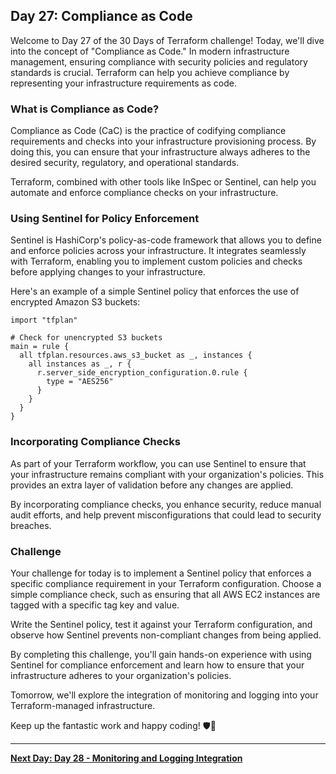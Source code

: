 ## Day 27: Compliance as Code

Welcome to Day 27 of the 30 Days of Terraform challenge! Today, we'll dive into the concept of "Compliance as Code." In modern infrastructure management, ensuring compliance with security policies and regulatory standards is crucial. Terraform can help you achieve compliance by representing your infrastructure requirements as code.

### What is Compliance as Code?

Compliance as Code (CaC) is the practice of codifying compliance requirements and checks into your infrastructure provisioning process. By doing this, you can ensure that your infrastructure always adheres to the desired security, regulatory, and operational standards.

Terraform, combined with other tools like InSpec or Sentinel, can help you automate and enforce compliance checks on your infrastructure.

### Using Sentinel for Policy Enforcement

Sentinel is HashiCorp's policy-as-code framework that allows you to define and enforce policies across your infrastructure. It integrates seamlessly with Terraform, enabling you to implement custom policies and checks before applying changes to your infrastructure.

Here's an example of a simple Sentinel policy that enforces the use of encrypted Amazon S3 buckets:

```hcl
import "tfplan"

# Check for unencrypted S3 buckets
main = rule {
  all tfplan.resources.aws_s3_bucket as _, instances {
    all instances as _, r {
      r.server_side_encryption_configuration.0.rule {
        type = "AES256"
      }
    }
  }
}
```

### Incorporating Compliance Checks

As part of your Terraform workflow, you can use Sentinel to ensure that your infrastructure remains compliant with your organization's policies. This provides an extra layer of validation before any changes are applied.

By incorporating compliance checks, you enhance security, reduce manual audit efforts, and help prevent misconfigurations that could lead to security breaches.

### Challenge

Your challenge for today is to implement a Sentinel policy that enforces a specific compliance requirement in your Terraform configuration. Choose a simple compliance check, such as ensuring that all AWS EC2 instances are tagged with a specific tag key and value.

Write the Sentinel policy, test it against your Terraform configuration, and observe how Sentinel prevents non-compliant changes from being applied.

By completing this challenge, you'll gain hands-on experience with using Sentinel for compliance enforcement and learn how to ensure that your infrastructure adheres to your organization's policies.

Tomorrow, we'll explore the integration of monitoring and logging into your Terraform-managed infrastructure.

Keep up the fantastic work and happy coding! 🛡️🚀

---

**[Next Day: Day 28 - Monitoring and Logging Integration](../28_Day_Monitoring_Logging/28_day_monitoring_logging.md)**